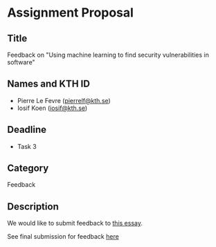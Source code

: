 # Assignment Proposal

## Title

Feedback on "Using machine learning to find security vulnerabilities in software"


## Names and KTH ID

- Pierre Le Fevre (pierrelf@kth.se)
- Iosif Koen (iosif@kth.se)

## Deadline

- Task 3

## Category

Feedback

## Description

We would like to submit feedback to [this essay](https://github.com/KTH/devops-course/pull/2184).

See final submission for feedback [here](https://github.com/KTH/devops-course/pull/2220#issuecomment-1521675661)